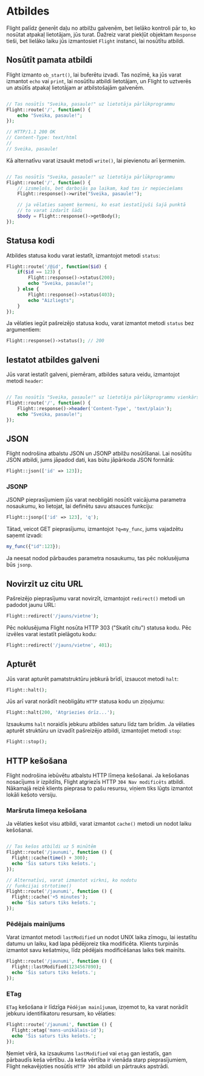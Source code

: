# Atbildes

Flight palīdz ģenerēt daļu no atbilžu galvenēm, bet lielāko kontroli pār to, ko nosūtat atpakaļ lietotājam, jūs turat. Dažreiz varat piekļūt objektam `Response` tieši, bet lielāko laiku jūs izmantosiet `Flight` instanci, lai nosūtītu atbildi.

## Nosūtīt pamata atbildi

Flight izmanto `ob_start()`, lai buferētu izvadi. Tas nozīmē, ka jūs varat izmantot `echo` vai `print`, lai nosūtītu atbildi lietotājam, un Flight to uztverēs un atsūtīs atpakaļ lietotājam ar atbilstošajām galvenēm.

```php

// Tas nosūtīs "Sveika, pasaule!" uz lietotāja pārlūkprogrammu
Flight::route('/', function() {
	echo "Sveika, pasaule!";
});

// HTTP/1.1 200 OK
// Content-Type: text/html
//
// Sveika, pasaule!
```

Kā alternatīvu varat izsaukt metodi `write()`, lai pievienotu arī ķermenim.

```php

// Tas nosūtīs "Sveika, pasaule!" uz lietotāja pārlūkprogrammu
Flight::route('/', function() {
	// izsmeļošs, bet darbojās pa laikam, kad tas ir nepieciešams
	Flight::response()->write("Sveika, pasaule!");

	// ja vēlaties saņemt ķermeni, ko esat iestatījuši šajā punktā
	// to varat izdarīt šādi
	$body = Flight::response()->getBody();
});
```

## Statusa kodi

Atbildes statusa kodu varat iestatīt, izmantojot metodi `status`:

```php
Flight::route('/@id', function($id) {
	if($id == 123) {
		Flight::response()->status(200);
		echo "Sveika, pasaule!";
	} else {
		Flight::response()->status(403);
		echo "Aizliegts";
	}
});
```

Ja vēlaties iegūt pašreizējo statusa kodu, varat izmantot metodi `status` bez argumentiem:

```php
Flight::response()->status(); // 200
```

## Iestatot atbildes galveni

Jūs varat iestatīt galveni, piemēram, atbildes satura veidu, izmantojot metodi `header`:

```php

// Tas nosūtīs "Sveika, pasaule!" uz lietotāja pārlūkprogrammu vienkāršā tekstā
Flight::route('/', function() {
	Flight::response()->header('Content-Type', 'text/plain');
	echo "Sveika, pasaule!";
});
```



## JSON

Flight nodrošina atbalstu JSON un JSONP atbilžu nosūtīšanai. Lai nosūtītu JSON atbildi, jums jāpadod dati, kas būtu jāpārkoda JSON formātā:

```php
Flight::json(['id' => 123]);
```

### JSONP

JSONP pieprasījumiem jūs varat neobligāti nosūtīt vaicājuma parametra nosaukumu, ko lietojat, lai definētu savu atsauces funkciju:

```php
Flight::jsonp(['id' => 123], 'q');
```

Tātad, veicot GET pieprasījumu, izmantojot `?q=my_func`, jums vajadzētu saņemt izvadi:

```javascript
my_func({"id":123});
```

Ja neesat nodod pārbaudes parametra nosaukumu, tas pēc noklusējuma būs `jsonp`.

## Novirzīt uz citu URL

Pašreizējo pieprasījumu varat novirzīt, izmantojot `redirect()` metodi un padodot
jaunu URL:

```php
Flight::redirect('/jauns/vietne');
```

Pēc noklusējuma Flight nosūta HTTP 303 ("Skatīt citu") statusa kodu. Pēc izvēles varat iestatīt pielāgotu kodu:

```php
Flight::redirect('/jauns/vietne', 401);
```

## Apturēt

Jūs varat apturēt pamatstruktūru jebkurā brīdī, izsaucot metodi `halt`:

```php
Flight::halt();
```

Jūs arī varat norādīt neobligātu `HTTP` statusa kodu un ziņojumu:

```php
Flight::halt(200, 'Atgriezies drīz...');
```

Izsaukums `halt` noraidīs jebkuru atbildes saturu līdz tam brīdim. Ja vēlaties apturēt
struktūru un izvadīt pašreizējo atbildi, izmantojiet metodi `stop`:

```php
Flight::stop();
```

## HTTP kešošana

Flight nodrošina iebūvētu atbalstu HTTP līmeņa kešošanai. Ja kešošanas nosacījums
ir izpildīts, Flight atgriezīs HTTP `304 Nav modificēts` atbildi. Nākamajā reizē
klients pieprasa to pašu resursu, viņiem tiks lūgts izmantot lokāli
kešoto versiju.

### Maršruta līmeņa kešošana

Ja vēlaties kešot visu atbildi, varat izmantot `cache()` metodi un nodot laiku kešošanai.

```php

// Tas kešos atbildi uz 5 minūtēm
Flight::route('/jaunumi', function () {
  Flight::cache(time() + 300);
  echo 'Šis saturs tiks kešots.';
});

// Alternatīvi, varat izmantot virkni, ko nodotu
// funkcijai strtotime()
Flight::route('/jaunumi', function () {
  Flight::cache('+5 minutes');
  echo 'Šis saturs tiks kešots.';
});
```

### Pēdējais mainījums

Varat izmantot metodi `lastModified` un nodot UNIX laika zīmogu, lai iestatītu datumu
un laiku, kad lapa pēdējoreiz tika modificēta. Klients turpinās izmantot savu kešatmiņu,
līdz pēdējais modificēšanas laiks tiek mainīts.

```php
Flight::route('/jaunumi', function () {
  Flight::lastModified(1234567890);
  echo 'Šis saturs tiks kešots.';
});
```

### ETag

`ETag` kešošana ir līdzīga `Pēdējam mainījumam`, izņemot to, ka varat norādīt jebkuru identifikatoru
resursam, ko vēlaties:

```php
Flight::route('/jaunumi', function () {
  Flight::etag('mans-unikālais-id');
  echo 'Šis saturs tiks kešots.';
});
```

Ņemiet vērā, ka izsaukums `lastModified` vai `etag` gan iestatīs, gan pārbaudīs
keša vērtību. Ja keša vērtība ir vienāda starp pieprasījumiem, Flight nekavējoties
nosūtīs `HTTP 304` atbildi un pārtrauks apstrādi.